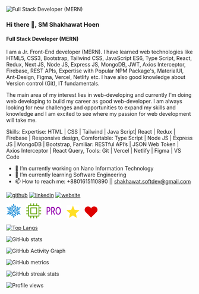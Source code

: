 ![Full Stack Developer (MERN)](https://media.licdn.com/dms/image/D5616AQH5C0Xy8J_rCw/profile-displaybackgroundimage-shrink_350_1400/0/1693587396233?e=1703721600&v=beta&t=NZM8QbrRkLq0C22XFgqGGIyyDok-uRR81BEyktCAMDY)

### Hi there 👋, SM Shakhawat Hoen
#### Full Stack Developer (MERN)


I am a Jr. Front-End developer (MERN). I have learned web technologies like HTML5, CSS3, Bootstrap, Tailwind CSS, JavaScript ES6, Type Script, React, Redux, Next JS, Node JS, Express JS, MongoDB, JWT, Axios Interceptor, Firebase, REST APIs, Expertise with Popular NPM Package's, MaterialUI, Ant-Design, Figma, Vercel, Netlify etc. I have also good knowledge about Version control (Git), IT fundamentals.

The main area of my interest lies in web-developing and currently I'm doing web developing to build my career as good web-developer. I am always looking for new challenges and opportunities to expand my skills and knowledge and I am excited to see where my passion for web development will take me.

Skills: 
Expertise: HTML | CSS | Tailwind | Java Script| React | Redux | Firebase | Responsive design, Comfortable: Type Script | Node JS | Express JS | MongoDB | Bootstrap, Familiar: RESTful API’s | JSON Web Token | Axios Interceptor | React Query, Tools: Git | Vercel | Netlify | Figma | VS Code

- 🔭 I’m currently working on Nano Information Technology 
- 🌱 I’m currently learning Software Engineering 
- 📫 How to reach me: +8801615110890 || shakhawat.softdev@gmail.com 


[<img src='https://cdn.jsdelivr.net/npm/simple-icons@3.0.1/icons/github.svg' alt='github' height='40'>](https://github.com/shakhawat-softdev)  [<img src='https://cdn.jsdelivr.net/npm/simple-icons@3.0.1/icons/linkedin.svg' alt='linkedin' height='40'>](https://www.linkedin.com/in/https://www.linkedin.com/in/sm-shakhawat-hosen//)  [<img src='https://cdn.jsdelivr.net/npm/simple-icons@3.0.1/icons/icloud.svg' alt='website' height='40'>](https://smshakhawat.netlify.app/)  

<a href='https://archiveprogram.github.com/'><img src='https://raw.githubusercontent.com/acervenky/animated-github-badges/master/assets/acbadge.gif' width='40' height='40'></a> <a href='https://docs.github.com/en/developers'><img src='https://raw.githubusercontent.com/acervenky/animated-github-badges/master/assets/devbadge.gif' width='40' height='40'></a> <a href='https://github.com/pricing'><img src='https://raw.githubusercontent.com/acervenky/animated-github-badges/master/assets/pro.gif' width='40' height='40'></a> <a href='https://stars.github.com/'><img src='https://raw.githubusercontent.com/acervenky/animated-github-badges/master/assets/starbadge.gif' width='35' height='35'></a> <a href='https://docs.github.com/en/github/supporting-the-open-source-community-with-github-sponsors'><img src='https://raw.githubusercontent.com/acervenky/animated-github-badges/master/assets/sponsorbadge.gif' width='35' height='35'></a> 

[![Top Langs](https://github-readme-stats.vercel.app/api/top-langs/?username=shakhawat-softdev)](https://github.com/anuraghazra/github-readme-stats)

![GitHub stats](https://github-readme-stats.vercel.app/api?username=shakhawat-softdev&show_icons=true&count_private=true)  

![GitHub Activity Graph](https://activity-graph.herokuapp.com/graph?username=shakhawat-softdev)  

![GitHub metrics](https://metrics.lecoq.io/shakhawat-softdev)  

![GitHub streak stats](https://streak-stats.demolab.com/?user=shakhawat-softdev)  

![Profile views](https://gpvc.arturio.dev/shakhawat-softdev)  
